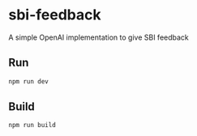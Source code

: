 # sbi-feedback
A simple OpenAI implementation to give SBI feedback

## Run

```bash
npm run dev
```

## Build

```bash
npm run build
```
